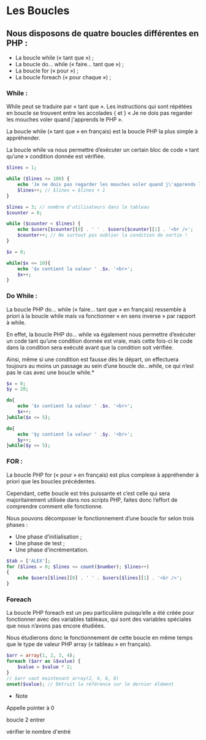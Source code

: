Les Boucles
===

## Nous disposons de quatre boucles différentes en PHP :


- La boucle while (« tant que ») ;
- La boucle do… while (« faire… tant que ») ;
- La boucle for (« pour ») ;
- La boucle foreach (« pour chaque ») ;

### While : 
While  peut se traduire par « tant que ».
Les instructions qui sont répétées en boucle se trouvent entre les accolades {  et  }
« Je ne dois pas regarder les mouches voler quand j'apprends le 
PHP ».

La boucle while (« tant que » en français) est la boucle PHP la plus simple à appréhender.

La boucle while va nous permettre d’exécuter un certain bloc de code « tant qu’une » condition donnée est vérifiée.
```PHP
$lines = 1;

while ($lines <= 100) {
    echo 'Je ne dois pas regarder les mouches voler quand j\'apprends le PHP.<br />';
    $lines++; // $lines = $lines + 1
}
```

```PHP
$lines = 3; // nombre d'utilisateurs dans le tableau
$counter = 0;

while ($counter < $lines) {
    echo $users[$counter][0] . ' ' . $users[$counter][1] . '<br />';
    $counter++; // Ne surtout pas oublier la condition de sortie !
}

```

```PHP
$x = 0;

while($x <= 10){
    echo '$x contient la valeur ' .$x. '<br>';
    $x++;
}
```
### Do While : 
La boucle PHP do… while (« faire… tant que » en français) ressemble à priori à la boucle while mais va fonctionner « en sens inverse » par rapport à while.

En effet, la boucle PHP do… while va également nous permettre d’exécuter un code tant qu’une condition donnée est vraie, mais cette fois-ci le code dans la condition sera exécuté avant que la condition soit vérifiée.

Ainsi, même si une condition est fausse dès le départ, on effectuera toujours au moins un passage au sein d’une boucle do…while, ce qui n’est pas le cas avec une boucle while.*

```PHP
$x = 0;
$y = 20;

do{
    echo '$x contient la valeur ' .$x. '<br>';
    $x++;
}while($x <= 5);

do{
    echo '$y contient la valeur ' .$y. '<br>';
    $y++;
}while($y <= 5);
```
### FOR : 

La boucle PHP for (« pour » en français) est plus complexe à appréhender à priori que les boucles précédentes.

Cependant, cette boucle est très puissante et c’est celle qui sera majoritairement utilisée dans nos scripts PHP, faites donc l’effort de comprendre comment elle fonctionne.

Nous pouvons décomposer le fonctionnement d’une boucle for selon trois phases :

- Une phase d’initialisation ;
- Une phase de test ;
- Une phase d’incrémentation.

```PHP
$tab = ['ALEX'];
for ($lines = 0; $lines <= count($number); $lines++)
{
    echo $users[$lines][0] . ' ' . $users[$lines][1] . '<br />';
}
```

### Foreach
La boucle PHP foreach est un peu particulière puisqu’elle a été créée pour fonctionner avec des variables tableaux, qui sont des variables spéciales que nous n’avons pas encore étudiées.

Nous étudierons donc le fonctionnement de cette boucle en même temps que le type de valeur PHP array (« tableau » en français).

```PHP
$arr = array(1, 2, 3, 4);
foreach ($arr as &$value) {
    $value = $value * 2;
}
// $arr vaut maintenant array(2, 4, 6, 8)
unset($value); // Détruit la référence sur le dernier élément
```

- Note

Appelle pointer à 0

boucle 2 entrer

vérifier le nombre d'entré

